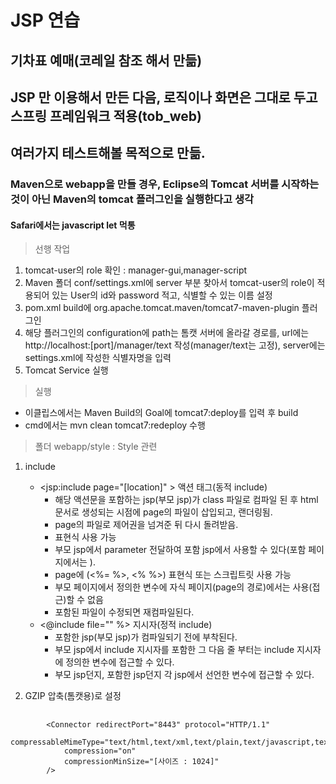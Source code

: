 # JSP 연습
## 기차표 예매(코레일 참조 해서 만듦)
## JSP 만 이용해서 만든 다음, 로직이나 화면은 그대로 두고 스프링 프레임워크 적용(tob_web)
## 여러가지 테스트해볼 목적으로 만듦.
### Maven으로 webapp을 만들 경우, Eclipse의 Tomcat 서버를 시작하는 것이 아닌 Maven의 tomcat 플러그인을 실행한다고 생각
#### Safari에서는 javascript let 먹통

> 선행 작업
<ol>
    <li>tomcat-user의 role 확인 : manager-gui,manager-script</li>
    <li>Maven 폴더 conf/settings.xml에 server 부분 찾아서 tomcat-user의 role이 적용되어 있는 User의 id와 password 적고, 식별할 수 있는 이름 설정</li>
    <li>pom.xml build에 org.apache.tomcat.maven/tomcat7-maven-plugin 플러그인</li>
    <li>해당 플러그인의 configuration에 path는 톰캣 서버에 올라갈 경로를, url에는 http://localhost:[port]/manager/text 작성(manager/text는 고정), server에는 settings.xml에 작성한 식별자명을 입력</li>
    <li>Tomcat Service 실행</li>
</ol>

> 실행
<ul>
    <li>이클립스에서는 Maven Build의 Goal에 tomcat7:deploy를 입력 후 build</li>
    <li>cmd에서는 mvn clean tomcat7:redeploy 수행</li>
</ul>

> 폴더
webapp/style : Style 관련

>> 
1. include
    
    + &lt;jsp:include page="[location]" &gt; 액션 태그(동적 include)
        - 해당 액션문을 포함하는 jsp(부모 jsp)가 class 파일로 컴파일 된 후 html 문서로 생성되는 시점에 page의 파일이 삽입되고, 랜더링됨. 
        - page의 파일로 제어권을 넘겨준 뒤 다시 돌려받음.
        - 표현식 사용 가능
        - 부모 jsp에서 parameter 전달하여 포함 jsp에서 사용할 수 있다(포함 페이지에서는 ).
        - page에 (&lt;%= %&gt;, &lt;% %&gt;) 표현식 또는 스크립트릿 사용 가능
        - 부모 페이지에서 정의한 변수에 자식 페이지(page의 경로)에서는 사용(접근)할 수 없음
        - 포함된 파일이 수정되면 재컴파일된다.
    + &lt;@include file="" %&gt; 지시자(정적 include)
        - 포함한 jsp(부모 jsp)가 컴파일되기 전에 부착된다.
        - 부모 jsp에서 include 지시자를 포함한 그 다음 줄 부터는 include 지시자에 정의한 변수에 접근할 수 있다.
        - 부모 jsp던지, 포함한 jsp던지 각 jsp에서 선언한 변수에 접근할 수 있다.

2. GZIP 압축(톰캣용)로 설정
<pre>
    <code>
        &lt;Connector redirectPort="8443" protocol="HTTP/1.1" 
            compressableMimeType="text/html,text/xml,text/plain,text/javascript,text/css,application/javascript" 
            compression="on" 
            compressionMinSize="[사이즈 : 1024]" 
        /&gt;
    </code>
 </pre>